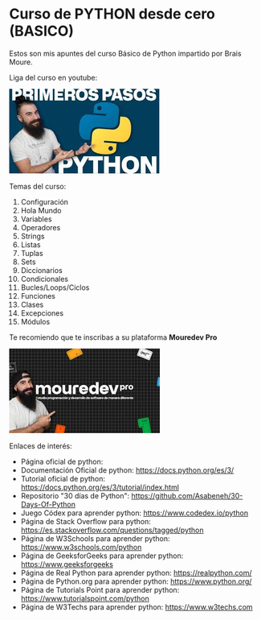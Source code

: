 # Curso de PYTHON desde cero (BASICO)

Estos son mis apuntes del curso Básico de Python impartido por Brais Moure.

Liga del curso en youtube:

[![primeros pasos python](image-1.png)](https://youtu.be/Kp4Mvapo5kc?si=5alnFihEZBYzox36)

Temas del curso:

1. Configuración
2. Hola Mundo
3. Variables
4. Operadores
5. Strings
6. Listas
7. Tuplas
8. Sets
9. Diccionarios
10. Condicionales
11. Bucles/Loops/Ciclos
12. Funciones
13. Clases
14. Excepciones
15. Módulos

Te recomiendo que te inscribas a su plataforma **Mouredev Pro**

[![mouredev pro](image.png)](https://mouredev.pro/)

Enlaces de interés:

- Página oficial de python:
- Documentación Oficial de python: https://docs.python.org/es/3/
- Tutorial oficial de python: https://docs.python.org/es/3/tutorial/index.html
- Repositorio "30 días de Python": https://github.com/Asabeneh/30-Days-Of-Python
- Juego Códex para aprender python: https://www.codedex.io/python
- Página de Stack Overflow para python: https://es.stackoverflow.com/questions/tagged/python
- Página de W3Schools para aprender python: https://www.w3schools.com/python
- Página de GeeksforGeeks para aprender python: https://www.geeksforgeeks
- Página de Real Python para aprender python: https://realpython.com/
- Página de Python.org para aprender python: https://www.python.org/
- Página de Tutorials Point para aprender python: https://www.tutorialspoint.com/python
- Página de W3Techs para aprender python: https://www.w3techs.com

